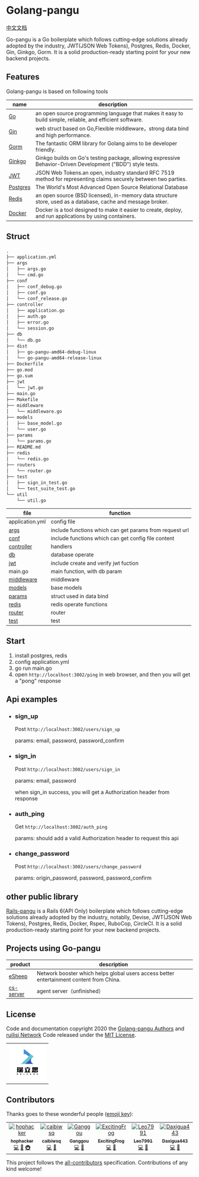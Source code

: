 # Golang-pangu
[中文文档](https://github.com/ruilisi/go-pangu/blob/master/READMECN.md)

Go-pangu is a Go boilerplate which follows cutting-edge solutions already adopted by the industry,  JWT(JSON Web Tokens), Postgres, Redis, Docker,  Gin, Ginkgo, Gorm. It is a solid production-ready starting point for your new backend projects.

## Features
Golang-pangu is based on following tools

|name|description|
|------|--------|
|[Go](https://github.com/golang/go)|an open source programming language that makes it easy to build simple, reliable, and efficient software.|
|[Gin](https://github.com/gin-gonic/gin)|web struct based on Go,Flexible middleware，strong data bind and high performance.|
|[Gorm](https://github.com/go-gorm/gorm)|The fantastic ORM library for Golang aims to be developer friendly.|
|[Ginkgo](https://github.com/onsi/ginkgo)|Ginkgo builds on Go's testing package, allowing expressive Behavior-Driven Development ("BDD") style tests.|
|[JWT](https://jwt.io/)|JSON Web Tokens.an open, industry standard RFC 7519 method for representing claims securely between two parties.|
|[Postgres](https://www.postgresql.org/)|The World's Most Advanced Open Source Relational Database|
|[Redis](https://redis.io/)|an open source (BSD licensed), in-memory data structure store, used as a database, cache and message broker.|
|[Docker](https://www.docker.com/)|Docker is a tool designed to make it easier to create, deploy, and run applications by using containers.|

## Struct
```
.
├── application.yml  
├── args
│   ├── args.go
│   └── cmd.go
├── conf  
│   ├── conf_debug.go
│   ├── conf.go
│   └── conf_release.go
├── controller
│   ├── application.go
│   ├── auth.go
│   ├── error.go
│   └── session.go
├── db  
│   └── db.go
├── dist
│   ├── go-pangu-amd64-debug-linux
│   └── go-pangu-amd64-release-linux
├── Dockerfile
├── go.mod
├── go.sum
├── jwt  
│   └── jwt.go
├── main.go
├── Makefile  
├── middleware  
│   └── middleware.go
├── models  
│   ├── base_model.go
│   └── user.go
├── params  
│   └── params.go
├── README.md
├── redis
│   └── redis.go
├── routers  
│   └── router.go
├── test
│   ├── sign_in_test.go
│   └── test_suite_test.go
└── util
    └── util.go
```

|file|function|
|------|--------|
|application.yml|config file|
|[args](https://github.com/ruilisi/go-pangu/tree/master/args)|include functions which can get params from request url|
|[conf](https://github.com/ruilisi/go-pangu/tree/master/conf)|include functions which can get config file content|
|[controller](https://github.com/ruilisi/go-pangu/tree/master/controller)|handlers|
|[db](https://github.com/ruilisi/go-pangu/tree/master/db)|database operate|
|[jwt](https://github.com/ruilisi/go-pangu/tree/master/jwt)|include create and verify jwt fuction|
|main.go|main function, with db param|
|[middleware](https://github.com/ruilisi/go-pangu/tree/master/middleware)|middleware|
|[models](https://github.com/ruilisi/go-pangu/tree/master/models)|base models |
|[params](https://github.com/ruilisi/go-pangu/tree/master/params)|struct used in data bind|
|[redis](https://github.com/ruilisi/go-pangu/tree/master/redis)|redis operate functions|
|[router](https://github.com/ruilisi/go-pangu/tree/master/routers)|router|
|[test](https://github.com/ruilisi/go-pangu/tree/master/test)|test|


## Start

1. install postgres, redis
2. config application.yml
3. go run main.go
4. open `http://localhost:3002/ping` in web browser, and then you will get a "pong" response

## Api examples

* ### sign_up

  Post `http://localhost:3002/users/sign_up`

  params: email, password, password_confirm

* ### sign_in

  Post `http://localhost:3002/users/sign_in`

  params: email, password

  when sign_in success, you will get a Authorization header from response

* ### auth_ping

  Get `http://localhost:3002/auth_ping`

  params: should add a valid Authorization header to request this api

* ### change_password

  Post `http://localhost:3002/users/change_password`

  params: origin_password, password, password_confirm


## other public library
  [Rails-pangu](https://github.com/ruilisi/rails-pangu) is a Rails 6(API Only) boilerplate which follows cutting-edge solutions already adopted by the industry, notablly, Devise, JWT(JSON Web Tokens), Postgres, Redis, Docker, Rspec, RuboCop, CircleCI. It is a solid production-ready starting point for your new backend projects.

## Projects using Go-pangu
  |product|description|
  |----|-----|
  |[eSheep](https://esheep.io/)|Network booster which helps global users access better entertainment content from China.|
  |[cs-server](https://excitingfrog.gitbook.io/im-api/)|agent server（unfinished）|

## License
Code and documentation copyright 2020 the [Golang-pangu Authors](https://github.com/ruilisi/go-pangu/graphs/contributors) and [ruilisi Network](https://ruilisi.co/) Code released under the [MIT License](https://github.com/ruilisi/go-pangu/blob/master/LICENSE).
<table frame=void>
<tr>
<td >
<img src="logo.png" width="100px;" alt="hophacker"/>
</td>
</tr>
</table>

## Contributors

Thanks goes to these wonderful people ([emoji key](https://allcontributors.org/docs/en/emoji-key)):

<!-- ALL-CONTRIBUTORS-LIST:START - Do not remove or modify this section -->
<!-- prettier-ignore -->

<table>
  <tr>
    <td align="center"><a href="https://paiyou.co/"><img src="https://avatars2.githubusercontent.com/u/3121413?v=4" width="100px;" alt="hophacker"/><br /><sub><b>hophacker</b></sub></a><br /><a href="https://github.com/ruilisi/golang-pangu/commits?author=hophacker" title="Code">💻</a> <a href="https://github.com/ruilisi/golang-pangu/commits?author=hophacker" title="Documentation">📖</a> <a href="#infra-hophacker" title="Infrastructure (Hosting, Build-Tools, etc)">🚇</a></td>
    <td align="center"><a href="https://github.com/caibiwsq"><img src="https://avatars0.githubusercontent.com/u/37767017?v=4" width="100px;" alt="caibiwsq"/><br /><sub><b>caibiwsq</b></sub></a><br /><a href="https://github.com/ruilisi/golang-pangu/commits?author=caibiwsq" title="Code">💻</a> <a href="https://github.com/ruilisi/golang-pangu/commits?author=caibiwsq" title="Documentation">📖</a></td>
        <td align="center"><a href="https://github.com/Ganggou"><img src="https://avatars1.githubusercontent.com/u/41427297?s=400&u=5cc6b0dfa214bc5671f849b3ee94acf597c2c6f4&v=4" width="100px;" alt="Ganggou"/><br /><sub><b>Ganggou</b></sub></a><br /><a href="https://github.com/ruilisi/golang-pangu/commits?author=Ganggou" title="Code">💻</a> <a href="https://github.com/ruilisi/golang-pangu/commits?author=Ganggou" title="Documentation">📖</a></td>
        <td align="center"><a href="https://github.com/ExcitingFrog"><img src="https://avatars2.githubusercontent.com/u/25655802?s=460&u=23017079e78e3c3bfa57a14bc369607b1b23c470&v=4" width="100px;" alt="ExcitingFrog"/><br /><sub><b>ExcitingFrog</b></sub></a><br /><a href="https://github.com/ruilisi/golang-pangu/commits?author=ExcitingFrog" title="Code">💻</a> <a href="https://github.com/ruilisi/golang-pangu/commits?author=ExcitingFrog" title="Documentation">📖</a></td>
        <td align="center"><a href="https://github.com/Leo7991"><img src="https://avatars1.githubusercontent.com/u/67139714?s=460&u=278212a0d4d8ca824219adcd932dc85d2fd5ae24&v=4" width="100px;" alt="Leo7991"/><br /><sub><b>Leo7991</b></sub></a><br /><a href="https://github.com/ruilisi/golang-pangu/commits?author=Leo7991" title="Code">💻</a> <a href="https://github.com/ruilisi/golang-pangu/commits?author=Leo7991" title="Documentation">📖</a></td>
        <td align="center"><a href="https://github.com/Daxigua443"><img src="https://avatars1.githubusercontent.com/u/62984061?s=460&u=375eab6d59b2087058c1a30210f8646281971ff7&v=4" width="100px;" alt="Daxigua443"/><br /><sub><b>Daxigua443</b></sub></a><br /><a href="https://github.com/ruilisi/golang-pangu/commits?author=Daxigua443" title="Code">💻</a> <a href="https://github.com/ruilisi/golang-pangu/commits?author=Daxigua443" title="Documentation">📖</a></td>

  </tr>
</table>


<!-- ALL-CONTRIBUTORS-LIST:END -->

This project follows the [all-contributors](https://github.com/all-contributors/all-contributors) specification. Contributions of any kind welcome!

